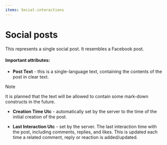 ```yaml
---
items: Social-interactions
---
```


# Social posts

This represents a single social post. It resembles a Facebook post.

#### Important attributes:

- **Post Text** - this is a single-language text, containing the contents of the post in clear text. 

> [!NOTE] 
> It is planned that the text will be allowed to contain some mark-down constructs in the future.

- **Creation Time Utc** - automatically set by the server to the time of the initial creation of the post.

- **Last Interaction Utc** - set by the server. The last interaction time with the post, including comments, replies, and likes. Тhis is updated each time a related comment, reply or reaction is added/updated.
